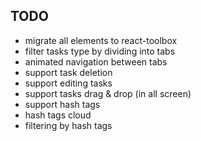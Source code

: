 ## TODO

- migrate all elements to react-toolbox
- filter tasks type by dividing into tabs
- animated navigation between tabs
- support task deletion
- support editing tasks
- support tasks drag & drop (in all screen)
- support hash tags
- hash tags cloud
- filtering by hash tags

